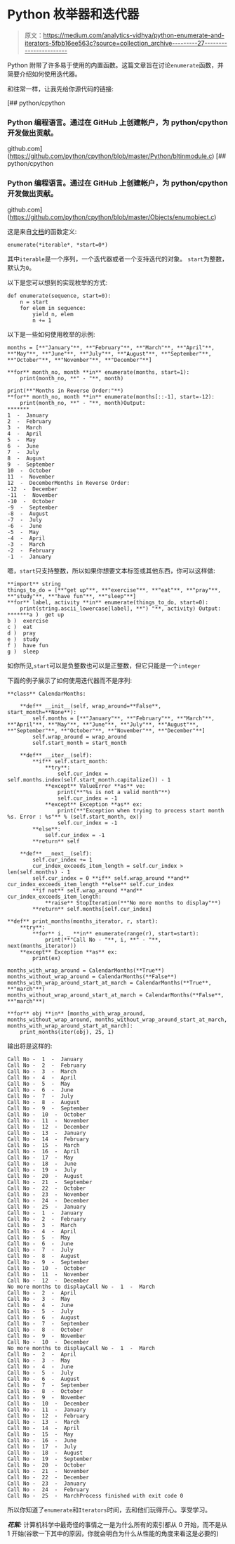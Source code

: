 # Python 枚举器和迭代器

> 原文：<https://medium.com/analytics-vidhya/python-enumerate-and-iterators-5fbb16ee563c?source=collection_archive---------27----------------------->

Python 附带了许多易于使用的内置函数。这篇文章旨在讨论`enumerate`函数，并简要介绍如何使用迭代器。

和往常一样，让我先给你源代码的链接:

[](https://github.com/python/cpython/blob/master/Python/bltinmodule.c) [## python/cpython

### Python 编程语言。通过在 GitHub 上创建帐户，为 python/cpython 开发做出贡献。

github.com](https://github.com/python/cpython/blob/master/Python/bltinmodule.c) [](https://github.com/python/cpython/blob/master/Objects/enumobject.c) [## python/cpython

### Python 编程语言。通过在 GitHub 上创建帐户，为 python/cpython 开发做出贡献。

github.com](https://github.com/python/cpython/blob/master/Objects/enumobject.c) 

这是来自[文档](https://docs.python.org/3/library/functions.html#enumerate)的函数定义:

`enumerate(*iterable*, *start=0*)`

其中`iterable`是一个序列，一个迭代器或者一个支持迭代的对象。
`start`为整数，默认为`0`。

以下是您可以想到的实现枚举的方式:

```
def enumerate(sequence, start=0):
    n = start
    for elem in sequence:
        yield n, elem
        n += 1
```

以下是一些如何使用枚举的示例:

```
months = [**"January"**, **"February"**, **"March"**, **"April"**, **"May"**, **"June"**, **"July"**, **"August"**, **"September"**, **"October"**, **"November"**, **"December"**]

**for** month_no, month **in** enumerate(months, start=1):
    print(month_no, **" - "**, month)

print(**"Months in Reverse Order:"**)
**for** month_no, month **in** enumerate(months[::-1], start=-12):
    print(month_no, **" - "**, month)Output:
*******
1  -  January
2  -  February
3  -  March
4  -  April
5  -  May
6  -  June
7  -  July
8  -  August
9  -  September
10  -  October
11  -  November
12  -  DecemberMonths in Reverse Order:
-12  -  December
-11  -  November
-10  -  October
-9  -  September
-8  -  August
-7  -  July
-6  -  June
-5  -  May
-4  -  April
-3  -  March
-2  -  February
-1  -  January
```

嗯，`start`只支持整数，所以如果你想要文本标签或其他东西，你可以这样做:

```
**import** string
things_to_do = [**"get up"**, **"exercise"**, **"eat"**, **"pray"**, **"study"**, **"have fun"**, **"sleep"**]
**for** label, activity **in** enumerate(things_to_do, start=0):
    print(string.ascii_lowercase[label], **") "**, activity) Output:
*******a )  get up
b )  exercise
c )  eat
d )  pray
e )  study
f )  have fun
g )  sleep
```

如你所见,`start`可以是负整数也可以是正整数，但它只能是一个`integer`

下面的例子展示了如何使用迭代器而不是序列:

```
**class** CalendarMonths:

    **def** __init__(self, wrap_around=**False**, start_month=**None**):
        self.months = [**"January"**, **"February"**, **"March"**, **"April"**, **"May"**, **"June"**, **"July"**, **"August"**, **"September"**, **"October"**, **"November"**, **"December"**]
        self.wrap_around = wrap_around
        self.start_month = start_month

    **def** __iter__(self):
        **if** self.start_month:
            **try**:
                self.cur_index = self.months.index(self.start_month.capitalize()) - 1
            **except** ValueError **as** ve:
                print(**"%s is not a valid month"**)
                self.cur_index = -1
            **except** Exception **as** ex:
                print(**"Exception when trying to process start month %s. Error : %s"** % (self.start_month, ex))
                self.cur_index = -1
        **else**:
            self.cur_index = -1
        **return** self

    **def** __next__(self):
        self.cur_index += 1
        cur_index_exceeds_item_length = self.cur_index > len(self.months) - 1
        self.cur_index = 0 **if** self.wrap_around **and** cur_index_exceeds_item_length **else** self.cur_index
        **if not** self.wrap_around **and** cur_index_exceeds_item_length:
            **raise** StopIteration(**"No more months to display"**)
        **return** self.months[self.cur_index]

**def** print_months(months_iterator, r, start):
    **try**:
        **for** i, _ **in** enumerate(range(r), start=start):
            print(**"Call No - "**, i, **" - "**, next(months_iterator))
    **except** Exception **as** ex:
        print(ex)

months_with_wrap_around = CalendarMonths(**True**)
months_without_wrap_around = CalendarMonths(**False**)
months_with_wrap_around_start_at_march = CalendarMonths(**True**, **"march"**)
months_without_wrap_around_start_at_march = CalendarMonths(**False**, **"march"**)

**for** obj **in** [months_with_wrap_around, months_without_wrap_around, months_without_wrap_around_start_at_march, months_with_wrap_around_start_at_march]:
    print_months(iter(obj), 25, 1)
```

输出将是这样的:

```
Call No -  1  -  January
Call No -  2  -  February
Call No -  3  -  March
Call No -  4  -  April
Call No -  5  -  May
Call No -  6  -  June
Call No -  7  -  July
Call No -  8  -  August
Call No -  9  -  September
Call No -  10  -  October
Call No -  11  -  November
Call No -  12  -  December
Call No -  13  -  January
Call No -  14  -  February
Call No -  15  -  March
Call No -  16  -  April
Call No -  17  -  May
Call No -  18  -  June
Call No -  19  -  July
Call No -  20  -  August
Call No -  21  -  September
Call No -  22  -  October
Call No -  23  -  November
Call No -  24  -  December
Call No -  25  -  January
Call No -  1  -  January
Call No -  2  -  February
Call No -  3  -  March
Call No -  4  -  April
Call No -  5  -  May
Call No -  6  -  June
Call No -  7  -  July
Call No -  8  -  August
Call No -  9  -  September
Call No -  10  -  October
Call No -  11  -  November
Call No -  12  -  December
No more months to displayCall No -  1  -  March
Call No -  2  -  April
Call No -  3  -  May
Call No -  4  -  June
Call No -  5  -  July
Call No -  6  -  August
Call No -  7  -  September
Call No -  8  -  October
Call No -  9  -  November
Call No -  10  -  December
No more months to displayCall No -  1  -  March
Call No -  2  -  April
Call No -  3  -  May
Call No -  4  -  June
Call No -  5  -  July
Call No -  6  -  August
Call No -  7  -  September
Call No -  8  -  October
Call No -  9  -  November
Call No -  10  -  December
Call No -  11  -  January
Call No -  12  -  February
Call No -  13  -  March
Call No -  14  -  April
Call No -  15  -  May
Call No -  16  -  June
Call No -  17  -  July
Call No -  18  -  August
Call No -  19  -  September
Call No -  20  -  October
Call No -  21  -  November
Call No -  22  -  December
Call No -  23  -  January
Call No -  24  -  February
Call No -  25  -  MarchProcess finished with exit code 0
```

所以你知道了`enumerate`和`Iterators`时间，去和他们玩得开心。享受学习。

***花絮:*** 计算机科学中最奇怪的事情之一是为什么所有的索引都从 0 开始，而不是从 1 开始(谷歌一下其中的原因，你就会明白为什么从性能的角度来看这是必要的)
